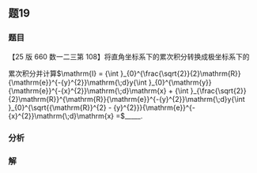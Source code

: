 ## 题19
### 题目
【25 版 660 数一二三第 108】将直角坐标系下的累次积分转换成极坐标系下的

累次积分并计算$\mathrm{I} = {\int }_{0}^{\frac{\sqrt{2}}{2}\mathrm{R}}{\mathrm{e}}^{-{y}^{2}}\mathrm{\;d}y{\int }_{0}^{\mathrm{y}}{\mathrm{e}}^{-{x}^{2}}\mathrm{\;d}\mathrm{x} + {\int }_{\frac{\sqrt{2}}{2}\mathrm{R}}^{\mathrm{R}}{\mathrm{e}}^{-{y}^{2}}\mathrm{\;d}y{\int }_{0}^{\sqrt{{\mathrm{R}}^{2} - {y}^{2}}}{\mathrm{e}}^{-{x}^{2}}\mathrm{\;d}\mathrm{x} =$_____.
### 分析

### 解
